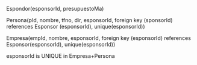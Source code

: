 Espondor(esponsorId, presupuestoMa)

Persona(pId, nombre, tfno, dir, esponsorId,
foreign key (sponsorId) references Esponsor (esponsorId),
unique(esponsorId))

Empresa(empId, nombre, esponsorId,
foreign key (esponsorId) references Esponsor(esponsorId),
unique(esponsorId))

esponsorId is UNIQUE in Empresa+Persona